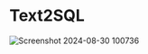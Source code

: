 # Text2SQL

![Screenshot 2024-08-30 100736](https://github.com/user-attachments/assets/c04893ce-c91c-4ad9-a800-43699208de4c)

